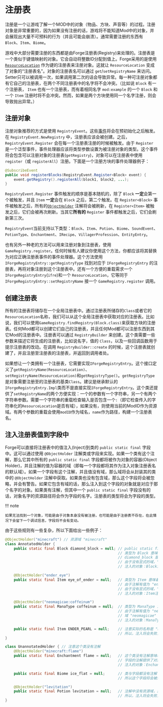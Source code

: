 注册表
=====

注册是一个让游戏了解一个MOD中的对象（物品、方块、声音等）的过程。注册对象是非常重要的，因为如果没有注册的话，游戏将不能知道Mod中的对象，并会展现出大量不可预料的行为（并且可能会崩溃）。通常需要注册的东西有`Block`、`Item`、`Biome`。

游戏中大部分需要注册的东西都是由Forge注册表(Registry)来处理的。注册表是一个类似于键值映射的对象。它会自动将整数ID分配到值上。Forge采用的是使用 [`ResourceLocation`][ResourceLocation] 作为键的注册表来注册对象。这就让 `ResourceLocation` 变成了对象的“注册表名"。对象的注册表名可以通过 `get`/`setRegistryName` 来访问。Setter只可以被调用一次，如果调用第二次的话会导致异常。每一种可注册对象都有它自己的注册表，在两个不同注册表中的名字将不会冲突。（比如说 `Block` 有一个注册表， `Item` 也有一个注册表，而有着相同名字 `mod:example` 的一个 `Block` 和一个 `Item` 注册时将不会冲突。然而，如果是两个方块使用同一个名字注册，则会导致抛出异常。）

注册对象
-------

注册对象推荐的方式是使用 `RegistryEvent`。这些[事件](../events/intro.md)将会在预初始化之后触发。在 `RegistryEvent.NewRegistry` 中，注册表应该会被创建。之后，`RegistryEvent.Register` 会在每一个注册表注册的时候被触发。由于 `Register` 是一个泛型事件，事件处理器应该将类型参数设置为被注册对象的类型。这个事件将会包含可以注册对象的注册表(`getRegistry`)，对象可以在注册表中使用 `register`（或 `registerAll`）注册。下面是一个注册方块的事件处理器例子：

```java
@SubscribeEvent
public void registerBlocks(RegistryEvent.Register<Block> event) {
    event.getRegistry().registerAll(block1, block2, ...);
}
```

`RegistryEvent.Register` 事件触发的顺序是基本随机的，除了 `Block` **一定**会第一个被触发，并且 `Item` **一定**会在 `Block` 之后，第二个触发。在 `Register<Block>` 事件被触发之后，所有的[`ObjectHolder`][ObjectHolder] 注解将会被刷新，在 `Register<Item>` 被触发之后，它们会被再次刷新。当其它**所有的** `Register` 事件都触发之后，它们会刷新第三次。

`RegistryEvent`当前支持以下类型：`Block`、`Item`、`Potion`、`Biome`、`SoundEvent`、`PotionType`、`Enchantment`、`IRecipe`、`VillagerProfession`、`EntityEntry`。

也有另外一种老的方法可以用来注册对象到注册表，使用 `GameRegistry.register`。任何时候有人建议你使用这个方法，你都应该将其替换为对应正确注册表事件的事件处理器。这个方法使用 `IForgeRegistryEntry::getRegistryType` 找到对应于 `IForgeRegistryEntry` 的注册表，再将对象注册到这个注册表中。还有一个方便的重载需求一个 `IForgeRegistryEntry`(`ifre`)和一个 `ResourceLocation`，它等同于 `IForgeRegistryEntry::setRegistryName` 接一个 `GameRegistry.register` 调用。

创建注册表
---------

所有的注册表将储存在一个全局注册表中。通过注册表所储存的`Class`或者它的`ResourceLocation`名称，我们可以从这个全局注册表中获取对应的注册表。比如说，我们可以使用`GameRegistry.findRegistry(Block.class)`来获取方块的注册表。任何Mod都可以创建它们自己的注册表，并且任何Mod都可以注册东西到其它Mod的注册表中。注册表可以通过 `RegistryBuilder` 来创建。这个类需要一些参数来描述它将生成的注册表，比如说名字，值的 `Class`，以及一些回调函数用于提示注册表的改动。在调用 `RegistryBuilder::create` 的时候，这个注册表就创建了，并且注册至注册表的注册表，并返回到调用者处。

如果想让一个类拥有一个注册表，它需要实现`IForgeRegistryEntry`。这个接口定义了`getRegistryName(ResourceLocation)`、`setRegistryName(ResourceLocation)`和`getRegistryType()`。`getRegistryType`是对象需要注册至的注册表的基类`Class`。建议是继承默认的`IForgeRegistryEntry.Impl`类而不是直接实现`IForgeRegistryEntry`。这个类还提供了`setRegistryName`的两个方便实现：一个的参数有一个字符串，另一个有两个字符串参数。需要一个字符串的重载检查输入是否包含一个`:`（即它检查传入的字符串化的`ResourceLocation`是否有域），如果没有，则使用当前的ModID作为资源域。有两个参数的重载会使用`modID`作为域名，`name`作为路径，构建一个注册表名。

注入注册表值到字段中
------------------

Forge可以直接将注册表中的值注入(Inject)到类的 `public static final` 字段中。这可以通过使用 `@ObjectHolder` 注解类或字段来实现。如果一个类有这个注解，那么它其中所有的 `public static final` 字段都将被作为对象的容器(Object Holder)，并且注解的值为容器的域（即每一个字段都将其作为注入对象注册表名的默认域）。如果一个字段有这个注解，并且值没有域，那么域将会从封装其的类中的 `@ObjectHolder` 注解中获取。如果类也没有包含域，那么这个字段将会被忽略，并会有警告。如果它包含有域的话，那么注入到这个字段的对象就是对应于那个名字的对象。如果类有注解，但其中一个 `public static final` 字段没有的话，对象名字的资源路径将会作为字段的名字。注册表的类型将会为字段的类型。

!!! note

	如果无法找到一个对象，可能是由于对象本身没有被注册，也可能是由于注册表不存在，在此情况下会留下一个调试信息，字段将不会有变动。

由于这些规则有一些复杂，所以下面给出一些例子：

```java
@ObjectHolder("minecraft") // 资源域 "minecraft"
class AnnotatedHolder {
    public static final Block diamond_block = null; // public static final 是必须的
                                                    // 类型为 Block 意味着 Block 的注册表将会被调用
                                                    // diamond_block 是字段名称，由于字段没有被注解，它会作为资源路径
                                                    // 由于没有显式的域，"minecraft" 从类中继承下来
                                                    // 注入的对象：Block注册表中的 "minecraft:diamond_block"

    @ObjectHolder("ender_eye")
    public static final Item eye_of_ender = null;   // 类型为 Item 意味着 Item 的注册表将会被调用
                                                    // 由于注解有值为 "ender_eye"，这将会覆盖字段的名称
                                                    // 由于没有显式的域，"minecraft" 从类中继承下来
                                                    // 注入的对象：Item注册表中的 "minecraft:ender_eye"

    @ObjectHolder("neomagicae:coffeinum")
    public static final ManaType coffeinum = null;  // 类型为 ManaType 意味着 ManaType 的注册表将会被调用。显然这是一个Mod中的注册表
                                                    // 由于注解有值为 "neomagicae:coffeinum"，这将会重写字段的名称
                                                    // 域 "neomagicae" 是显式的，这将会覆盖类的默认值 "minecraft"
                                                    // 注入的对象：ManaType注册表中的 "neomagicae:coffeinum"

    public static final Item ENDER_PEARL = null;    // 注意实际的名称是 "minecraft:ender_pearl"，而不是 "minecraft:ENDER_PEARL"
                                                    // 所以，注入将会失败，这个字段必须要小写或者被注解才行
}

class UnannotatedHolder { // 注意这个类没有注解
    @ObjectHolder("minecraft:flame")
    public static final Enchantment flame = null;   // 这个类没有注解意味着没有能够继承的域
                                                    // 字段的注解提供了对象的所有信息
                                                    // 注入的对象：Enchantment注册表中的 "minecraft:flame"

    public static final Biome ice_flat = null;      // 类与字段都没有注解
                                                    // 所以这个字段将会被忽略

    @ObjectHolder("levitation")
    public static final Potion levitation = null;   // 注解中没有资源域，并且也没有通过类注解指定的默认值
                                                    // 所以，注入将会失败，这个字段需要一个域，或者类需要一个注解
}
```

[ResourceLocation]: resources.md#resourcelocation
[ObjectHolder]: #_4